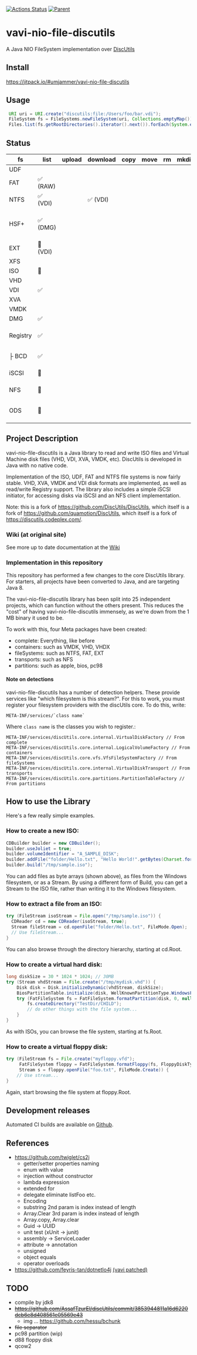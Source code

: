 [![Actions Status](https://github.com/umjammer/vavi-nio-file-discutils/workflows/Java%20CI/badge.svg)](https://github.com/umjammer/vavi-nio-file-discutils/actions) [![Parent](https://img.shields.io/badge/Parent-vavi--apps--fuse-pink)](https://github.com/umjammer/vavi-apps-fuse)

# vavi-nio-file-discutils

A Java NIO FileSystem implementation over [DiscUtils](https://github.com/DiscUtils/DiscUtils)

## Install

https://jitpack.io/#umjammer/vavi-nio-file-discutils

## Usage

```Java
 URI uri = URI.create("discutils:file:/Users/foo/bar.vdi");
 FileSystem fs = FileSystems.newFileSystem(uri, Collections.emptyMap());
 Files.list(fs.getRootDirectories().iterator().next()).forEach(System.err::println);
```

## Status

| fs       | list | upload | download | copy | move | rm | mkdir | cache | watch | create | comment |
|----------|------|--------|----------|------|------|----|-------|-------|-------|--------|---------|
| UDF      |      |        |          |      |      |    |       |       |       |        |         |
| FAT      |✅ (RAW)|      |          |      |      |    |       |       |       |        |         |         |
| NTFS     |✅ (VDI)|      | ✅ (VDI) |      |      |    |       |       |       |        |         |
| HSF+     |✅ (DMG)|      |          |      |      |    |       |       |       |        | 🚫 (ISO) same error on original |
| EXT      |🚧 (VDI)|      |          |      |      |    |       |       |       |        |         |
| XFS      |      |        |          |      |      |    |       |       |       |        |         |
| ISO      | 🚧   |        |          |      |      |    |       |       |       | ✅     |         |
| VHD      |      |        |          |      |      |    |       |       |       |        |         |
| VDI      | ✅   |        |          |      |      |    |       |       |       |        |         |
| XVA      |      |        |          |      |      |    |       |       |       |        |         |
| VMDK     |      |        |          |      |      |    |       |       |       |        |         |
| DMG      | ✅   |        |          |      |      |    |       |       |       |        |         |
| Registry | ✅   |        |          |      |      |    |       |       |       |        | Windows 10's registry |
| ├ BCD    | ✅   |        |          |      |      |    |       |       |       |        | Windows XP's bcd   |
| iSCSI    | 🚫   |        |          |      |      |    |       |       |       |        | server [jscsi](https://github.com/sebastiangraf/jSCSI)   |
| NFS      | 🚫   |        |          |      |      |    |       |       |       |        | server [nfs4j](https://github.com/dcache/nfs4j)  |
| ODS      | 🚫   |        |          |      |      |    |       |       |       |        | server [vavi-net-ods](https://github.com/umjammer/vavi-net-ods)   |

## Project Description

vavi-nio-file-discutils is a Java library to read and write ISO files and Virtual Machine disk files (VHD, VDI, XVA, VMDK, etc). DiscUtils is developed in Java with no native code.

Implementation of the ISO, UDF, FAT and NTFS file systems is now fairly stable. VHD, XVA, VMDK and VDI disk formats are implemented, as well as read/write Registry support. The library also includes a simple iSCSI initiator, for accessing disks via iSCSI and an NFS client implementation.

Note: this is a fork of https://github.com/DiscUtils/DiscUtils, which itself is a fork of https://github.com/quamotion/DiscUtils, which itself is a fork of https://discutils.codeplex.com/. 

### Wiki (at original site)

See more up to date documentation at the [Wiki](https://github.com/DiscUtils/DiscUtils/wiki)

### Implementation in this repository

This repository has performed a few changes to the core DiscUtils library. For starters, all projects have been converted to Java, and are targeting Java 8.

The vavi-nio-file-discutils library has been split into 25 independent projects, which can function without the others present. This reduces the "cost" of having vavi-nio-file-discutils immensely, as we're down from the 1 MB binary it used to be. 

To work with this, four Meta packages have been created:

* complete: Everything, like before
* containers: such as VMDK, VHD, VHDX
* fileSystems: such as NTFS, FAT, EXT
* transports: such as NFS
* partitions: such as apple, bios, pc98

#### Note on detections

vavi-nio-file-discutils has a number of detection helpers. These provide services like "which filesystem is this stream?".
For this to work, you must register your filesystem providers with the discUtils core. To do this, write:

    META-INF/services/`class name`

Where `class name` is the classes you wish to register.:

    META-INF/services/discUtils.core.internal.VirtualDiskFactory // From complete
    META-INF/services/discUtils.core.internal.LogicalVolumeFactory // From containers
    META-INF/services/discUtils.core.vfs.VfsFileSystemFactory // From fileSystems
    META-INF/services/discUtils.core.internal.VirtualDiskTransport // From transports
    META-INF/services/discUtils.core.partitions.PartitionTableFactory // From partitions

## How to use the Library

Here's a few really simple examples.

### How to create a new ISO:

```Java
CDBuilder builder = new CDBuilder();
builder.useJoliet = true;
builder.volumeIdentifier = "A_SAMPLE_DISK";
builder.addFile("folder/Hello.txt", "Hello World!".getBytes(Charset.forName("ASCII")));
builder.build("/tmp/sample.iso");
```

You can add files as byte arrays (shown above), as files from the Windows filesystem, or as a Stream. By using a different form of Build, you can get a Stream to the ISO file, rather than writing it to the Windows filesystem.


### How to extract a file from an ISO:

```Java
try (FileStream isoStream = File.open("/tmp/sample.iso")) {
  CDReader cd = new CDReader(isoStream, true);
  Stream fileStream = cd.openFile("folder/Hello.txt", FileMode.Open);
  // Use fileStream...
}
```

You can also browse through the directory hierarchy, starting at cd.Root.

### How to create a virtual hard disk:

```Java
long diskSize = 30 * 1024 * 1024; // 30MB
try (Stream vhdStream = File.create("/tmp/mydisk.vhd")) {
    Disk disk = Disk.initializeDynamic(vhdStream, diskSize);
    BiosPartitionTable.initialize(disk, WellKnownPartitionType.WindowsFat);
    try (FatFileSystem fs = FatFileSystem.formatPartition(disk, 0, null)) {
        fs.createDirectory("TestDir/CHILD");
        // do other things with the file system...
    }
}
```

As with ISOs, you can browse the file system, starting at fs.Root.


### How to create a virtual floppy disk:

```Java
try (FileStream fs = File.create("myfloppy.vfd");
     FatFileSystem floppy = FatFileSystem.formatFloppy(fs, FloppyDiskType.HighDensity, "MY FLOPPY  ");
     Stream s = floppy.openFile("foo.txt", FileMode.Create)) {
    // Use stream...
}
```

Again, start browsing the file system at floppy.Root.

## Development releases

Automated CI builds are available on [Github](https://github.com/umjammer/vavi-nio-file-discutils/actions).

## References

 * https://github.com/twiglet/cs2j
    * getter/setter properties naming
    * enum with value
    * injection without constructor
    * lambda expression
    * extended for
    * delegate eliminate listFoo etc.
    * Encoding
    * substring 2nd param is index instead of length
    * Array.Clear 3rd param is index instead of length 
    * Array.copy, Array.clear
    * Guid -> UUID
    * unit test (xUnit -> junit)
    * assembly -> ServiceLoader
    * attribute -> annotation
    * unsigned
    * object equals
    * operator overloads
 * https://github.com/feyris-tan/dotnetIo4j [(vavi patched)](https://github.com/umjammer/dotnet4j)

## TODO

 * compile by jdk8
 * ~~https://github.com/AssafTzurEl/discUtils/commit/3853944811a16d6220dcb6e8d408561e05569e43~~
   * img ... https://github.com/hessu/bchunk
 * ~~file separator~~
 * pc98 partition (wip)
 * d88 floppy disk
 * qcow2